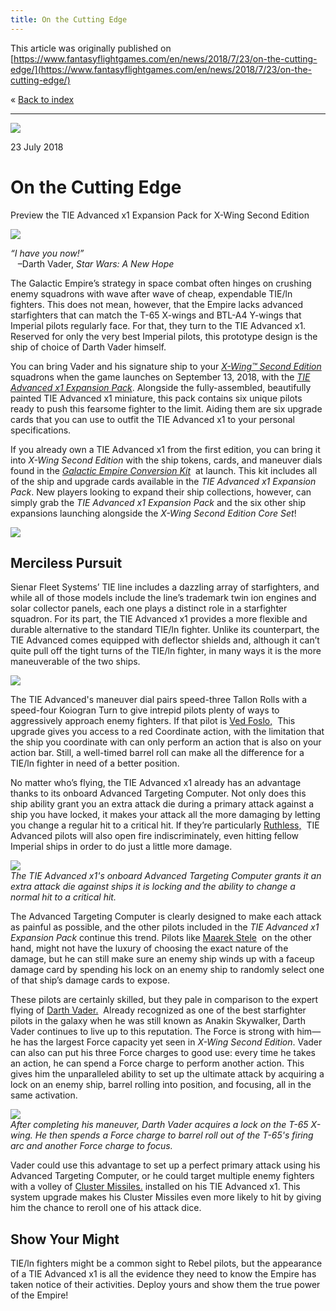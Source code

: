 ```yaml
---
title: On the Cutting Edge
---
```


This article was originally published on [https://www.fantasyflightgames.com/en/news/2018/7/23/on-the-cutting-edge/](https://www.fantasyflightgames.com/en/news/2018/7/23/on-the-cutting-edge/)

&laquo; [Back to index](../index.md)

---

![](7ec9afc921acef392e7a7290abeba9f5.jpg)

23 July 2018

On the Cutting Edge
===================

Preview the TIE Advanced x1 Expansion Pack for X-Wing Second Edition

![](3479f571028c006df6a8e8442c1405cb.png)

_“I have you now!”_  
   –Darth Vader, _Star Wars: A New Hope_

The Galactic Empire’s strategy in space combat often hinges on crushing enemy squadrons with wave after wave of cheap, expendable TIE/ln fighters. This does not mean, however, that the Empire lacks advanced starfighters that can match the T-65 X-wings and BTL-A4 Y-wings that Imperial pilots regularly face. For that, they turn to the TIE Advanced x1. Reserved for only the very best Imperial pilots, this prototype design is the ship of choice of Darth Vader himself.

You can bring Vader and his signature ship to your [_X-Wing™ Second Edition_](https://www.fantasyflightgames.com/en/products/x-wing-second-edition/) squadrons when the game launches on September 13, 2018, with the [_TIE Advanced x1 Expansion Pack_](https://www.fantasyflightgames.com/en/products/x-wing-second-edition/products/tie-advanced-x1-expansion-pack/). Alongside the fully-assembled, beautifully painted TIE Advanced x1 miniature, this pack contains six unique pilots ready to push this fearsome fighter to the limit. Aiding them are six upgrade cards that you can use to outfit the TIE Advanced x1 to your personal specifications.

If you already own a TIE Advanced x1 from the first edition, you can bring it into _X-Wing Second Edition_ with the ship tokens, cards, and maneuver dials found in the [_Galactic Empire Conversion Kit_](https://www.fantasyflightgames.com/en/products/x-wing-second-edition/products/galactic-empire-conversion-kit/)  at launch. This kit includes all of the ship and upgrade cards available in the _TIE Advanced x1 Expansion Pack_. New players looking to expand their ship collections, however, can simply grab the _TIE Advanced x1 Expansion Pack_ and the six other ship expansions launching alongside the _X-Wing Second Edition Core Set_!

![](3dcea0ea7e5d80669d077a54ffda7bc0.png)

Merciless Pursuit
-----------------

Sienar Fleet Systems’ TIE line includes a dazzling array of starfighters, and while all of those models include the line’s trademark twin ion engines and solar collector panels, each one plays a distinct role in a starfighter squadron. For its part, the TIE Advanced x1 provides a more flexible and durable alternative to the standard TIE/ln fighter. Unlike its counterpart, the TIE Advanced comes equipped with deflector shields and, although it can’t quite pull off the tight turns of the TIE/ln fighter, in many ways it is the more maneuverable of the two ships.

![](0abe63514480bb19e10858db9fe0fe73.png)

The TIE Advanced's maneuver dial pairs speed-three Tallon Rolls with a speed-four Koiogran Turn to give intrepid pilots plenty of ways to aggressively approach enemy fighters. If that pilot is [Ved Foslo,](7213ea668839f9dfcb39e00e788a588e.png)  This upgrade gives you access to a red Coordinate action, with the limitation that the ship you coordinate with can only perform an action that is also on your action bar. Still, a well-timed barrel roll can make all the difference for a TIE/ln fighter in need of a better position.     

No matter who’s flying, the TIE Advanced x1 already has an advantage thanks to its onboard Advanced Targeting Computer. Not only does this ship ability grant you an extra attack die during a primary attack against a ship you have locked, it makes your attack all the more damaging by letting you change a regular hit to a critical hit. If they’re particularly [Ruthless,](afd136e6e245d857494b168f8170ba80.png)  TIE Advanced pilots will also open fire indiscriminately, even hitting fellow Imperial ships in order to do just a little more damage.

![](07a73f72ba4a9045ceca123d5deb8fe1.jpg)  
_The TIE Advanced x1's onboard Advanced Targeting Computer grants it an extra attack die against ships it is locking and the ability to change a normal hit to a critical hit._ 

The Advanced Targeting Computer is clearly designed to make each attack as painful as possible, and the other pilots included in the _TIE Advanced x1 Expansion Pack_ continue this trend. Pilots like [Maarek Stele](63e8af036931a25cdc365528a596ddb7.png)  on the other hand, might not have the luxury of choosing the exact nature of the damage, but he can still make sure an enemy ship winds up with a faceup damage card by spending his lock on an enemy ship to randomly select one of that ship’s damage cards to expose.  

These pilots are certainly skilled, but they pale in comparison to the expert flying of [Darth Vader.](b0e54e6d3136a7714caee77615acc843.png)  Already recognized as one of the best starfighter pilots in the galaxy when he was still known as Anakin Skywalker, Darth Vader continues to live up to this reputation. The Force is strong with him—he has the largest Force capacity yet seen in _X-Wing Second Edition_. Vader can also can put his three Force charges to good use: every time he takes an action, he can spend a Force charge to perform another action. This gives him the unparalleled ability to set up the ultimate attack by acquiring a lock on an enemy ship, barrel rolling into position, and focusing, all in the same activation.

![](12341ed4e216b653e895de7f14e99979.jpg)  
_After completing his maneuver, Darth Vader acquires a lock on the T-65 X-wing. He then spends a Force charge to barrel roll out of the T-65's firing arc and another Force charge to focus._

Vader could use this advantage to set up a perfect primary attack using his Advanced Targeting Computer, or he could target multiple enemy fighters with a volley of [Cluster Missiles.](70551b4435b86793208ea1832d44d623.png) installed on his TIE Advanced x1. This system upgrade makes his Cluster Missiles even more likely to hit by giving him the chance to reroll one of his attack dice.

Show Your Might
---------------

TIE/ln fighters might be a common sight to Rebel pilots, but the appearance of a TIE Advanced x1 is all the evidence they need to know the Empire has taken notice of their activities. Deploy yours and show them the true power of the Empire!